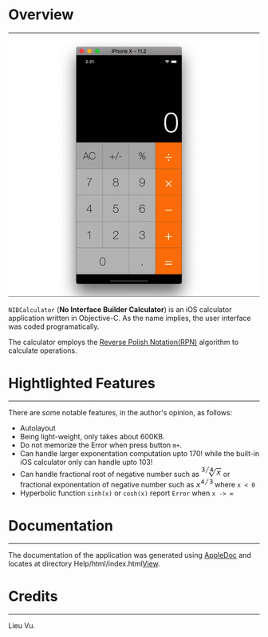 # Overview
-----------------------------------------------------------------------------

![NIBCalculator Screen](Images/NIBCalculator_Screen.gif)

`NIBCalculator` (__No Interface Builder Calculator__) is an iOS calculator application written in Objective-C. As the name implies, the user interface was coded programatically.

The calculator employs the [Reverse Polish Notation(RPN)](https://en.wikipedia.org/wiki/Reverse_Polish_notation) algorithm to calculate operations.

# Hightlighted Features
-----------------------------------------------------------------------------

There are some notable features, in the author's opinion, as follows:

* Autolayout
* Being light-weight, only takes about 600KB.
* Do not memorize the Error when press button `m+`.
* Can handle larger exponentation computation upto 170! while the built-in iOS calculator only can handle upto 103!
* Can handle fractional root of negative number such as ![Fractional Root](Images/Fractional_sqrt.png) or fractional exponentation of negative number such as ![Fractional Exponentation](Images/Fractional_exp.png) where `x < 0`
* Hyperbolic function `sinh(x)` or `cosh(x)` report `Error` when `x -> ∞`

# Documentation
-----------------------------------------------------------------------------

The documentation of the application was generated using [AppleDoc](https://github.com/tomaz/appledoc) and locates at directory Help/html/index.html[View](Help/html/index.html).

# Credits
-----------------------------------------------------------------------------

Lieu Vu.